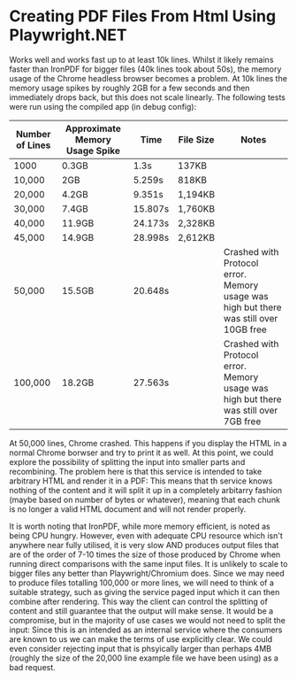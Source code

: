 # Creating PDF Files From Html Using Playwright.NET

Works well and works fast up to at least 10k lines. Whilst it likely remains faster than IronPDF for bigger files (40k lines took about 50s), the memory usage of the Chrome headless browser becomes a problem. At 10k lines the memory usage spikes by roughly 2GB for a few seconds and then immediately drops back, but this does not scale linearly. The following tests were run using the compiled app (in debug config):

| Number of Lines | Approximate Memory Usage Spike | Time | File Size | Notes |
|-----------------|--------------------------------|------|-----------|-------|
| 1000 | 0.3GB | 1.3s | 137KB | |
| 10,000 | 2GB | 5.259s | 818KB | |
| 20,000 | 4.2GB | 9.351s | 1,194KB | |
| 30,000 | 7.4GB | 15.807s | 1,760KB | |
| 40,000 | 11.9GB | 24.173s | 2,328KB | | 
| 45,000 | 14.9GB | 28.998s | 2,612KB | |
| 50,000 | 15.5GB | 20.648s | | Crashed with Protocol error. Memory usage was high but there was still over 10GB free |
| 100,000 | 18.2GB | 27.563s | | Crashed with Protocol error. Memory usage was high but there was still over 7GB free |

At 50,000 lines, Chrome crashed. This happens if you display the HTML in a normal Chrome borwser and try to print it as well. At this point, we could explore the possibility of splitting the input into smaller parts and recombining. The problem here is that this service is intended to take arbitrary HTML and render it in a PDF: This means that th service knows nothing of the content and it will split it up in a completely arbitarry fashion (maybe based on number of bytes or whatever), meaning that each chunk is no longer a valid HTML document and will not render properly.

It is worth noting that IronPDF, while more memory efficient, is noted as being CPU hungry. However, even with adequate CPU resource which isn't anywhere near fully utilised, it is very slow AND produces output files that are of the order of 7-10 times the size of those produced by Chrome when running direct comparisons with the same input files. It is unlikely to scale to bigger files any better than Playwright/Chromium does. Since we may need to produce files totalling 100,000 or more lines, we will need to think of a suitable strategy, such as giving the service paged input which it can then combine after rendering. This way the client can control the splitting of content and still guarantee that the output will make sense. It would be a compromise, but in the majority of use cases we would not need to split the input: Since this is an intended as an internal service where the consumers are known to us we can make the terms of use explicitly clear. We could even consider rejecting input that is phsyically larger than perhaps 4MB (roughly the size of the 20,000 line example file we have been using) as a bad request.
